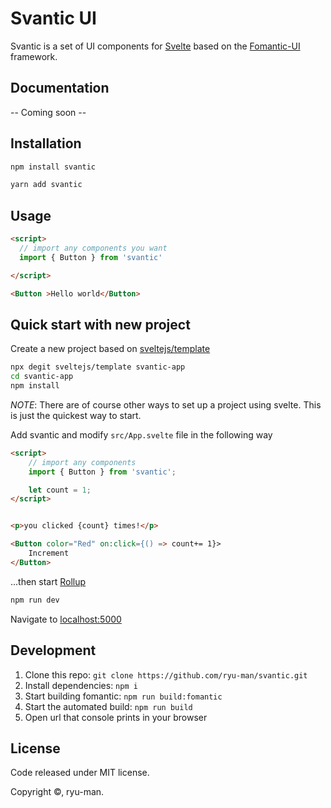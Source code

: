 # Svantic UI

Svantic is a set of UI components for [Svelte](https://svelte.dev) based on the [Fomantic-UI](http://fomantic-ui.com) framework.

## Documentation

-- Coming soon --

## Installation

```bash
npm install svantic

yarn add svantic
```

## Usage

```html
<script>
  // import any components you want
  import { Button } from 'svantic'

</script>

<Button >Hello world</Button>
```

## Quick start with new project

Create a new project based on [sveltejs/template](https://github.com/sveltejs/template)

```bash
npx degit sveltejs/template svantic-app
cd svantic-app
npm install
```

_NOTE_: There are of course other ways to set up a project using svelte. This is just the quickest way to start.

Add svantic and modify `src/App.svelte` file in the following way

```html
<script>
    // import any components
    import { Button } from 'svantic';

    let count = 1;
</script>


<p>you clicked {count} times!</p>

<Button color="Red" on:click={() => count+= 1}>
    Increment
</Button>
```

...then start [Rollup](https://rollupjs.org/)

```bash
npm run dev
```

Navigate to [localhost:5000](http://localhost:5000)

## Development

1. Clone this repo: `git clone https://github.com/ryu-man/svantic.git`
2. Install dependencies: `npm i`
3. Start building fomantic: `npm run build:fomantic`
4. Start the automated build: `npm run build`
5. Open url that console prints in your browser

## License

Code released under MIT license.

Copyright &copy;, ryu-man.
